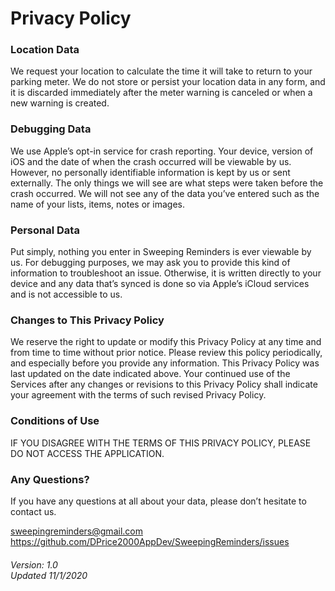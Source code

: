 # Privacy Policy

### Location Data

We request your location to calculate the time it will take to return to your parking meter. We do not store or persist your location data in any form, and it is discarded immediately after the meter warning is canceled or when a new warning is created.

### Debugging Data

We use Apple’s opt-in service for crash reporting. Your device, version of iOS and the date of when the crash occurred will be viewable by us. However, no personally identifiable information is kept by us or sent externally. The only things we will see are what steps were taken before the crash occurred. We will not see any of the data you’ve entered such as the name of your lists, items, notes or images.

### Personal Data

Put simply, nothing you enter in Sweeping Reminders is ever viewable by us. For debugging purposes, we may ask you to provide this kind of information to troubleshoot an issue. Otherwise, it is written directly to your device and any data that’s synced is done so via Apple’s iCloud services and is not accessible to us.

### Changes to This Privacy Policy
We reserve the right to update or modify this Privacy Policy at any time and from time to time without prior notice. Please review this policy periodically, and especially before you provide any information. This Privacy Policy was last updated on the date indicated above. Your continued use of the Services after any changes or revisions to this Privacy Policy shall indicate your agreement with the terms of such revised Privacy Policy.

### Conditions of Use
IF YOU DISAGREE WITH THE TERMS OF THIS PRIVACY POLICY, PLEASE DO NOT ACCESS THE APPLICATION.

### Any Questions?

If you have any questions at all about your data, please don’t hesitate to contact us.

sweepingreminders@gmail.com<br>
<https://github.com/DPrice2000AppDev/SweepingReminders/issues>


###### Version: 1.0 <br>Updated 11/1/2020
